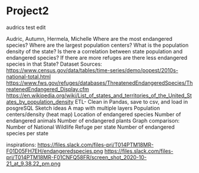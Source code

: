# Project2

audrics test edit


Audric, Autumn, Hermela, Michelle
Where are the most endangered species?
Where are the largest population centers?
What is the population density of the state?
Is there a correlation between state population and endangered species?
If there are more refuges are there less endangered species in that State?
Dataset Sources:
https://www.census.gov/data/tables/time-series/demo/popest/2010s-national-total.html
https://www.fws.gov/refuges/databases/ThreatenedEndangeredSpecies/ThreatenedEndangered_Display.cfm
https://en.wikipedia.org/wiki/List_of_states_and_territories_of_the_United_States_by_population_density
ETL- Clean in Pandas, save to csv, and load in posgreSQL
Sketch ideas
A map with multiple layers
	Population centers/density (heat map)
	Location of endangered species
	Number of endangered animals
	Number of endangered plants
Graph comparison:
Number of National Wildlife Refuge per state
Number of endangered species per state

inspirations:
https://files.slack.com/files-pri/T014PTM18MR-F01D05FH7EH/endangeredspecies.png
https://files.slack.com/files-pri/T014PTM18MR-F01CNFQ58FR/screen_shot_2020-10-21_at_9.38.22_pm.png

